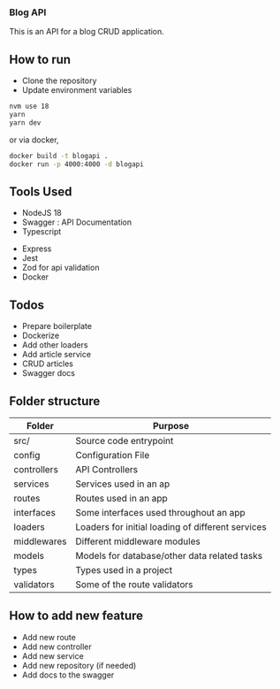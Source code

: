 ### Blog API

This is an API for a blog CRUD application.

## How to run

- Clone the repository
- Update environment variables

```bash
nvm use 18
yarn
yarn dev
```

or via docker,

```sh
docker build -t blogapi .
docker run -p 4000:4000 -d blogapi
```

## Tools Used

- NodeJS 18
- Swagger : API Documentation
- Typescript

* Express
* Jest
* Zod for api validation
* Docker

## Todos

- Prepare boilerplate
- Dockerize
- Add other loaders
- Add article service
- CRUD articles
- Swagger docs

## Folder structure

| Folder      | Purpose                                           |
| ----------- | ------------------------------------------------- |
| src/        | Source code entrypoint                            |
| config      | Configuration File                                |
| controllers | API Controllers                                   |
| services    | Services used in an ap                            |
| routes      | Routes used in an app                             |
| interfaces  | Some interfaces used throughout an app            |
| loaders     | Loaders for initial loading of different services |
| middlewares | Different middleware modules                      |
| models      | Models for database/other data related tasks      |
| types       | Types used in a project                           |
| validators  | Some of the route validators                      |

## How to add new feature

- Add new route
- Add new controller
- Add new service
- Add new repository (if needed)
- Add docs to the swagger

